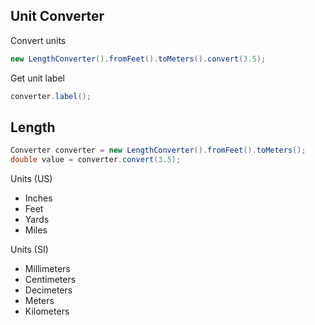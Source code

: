 ## Unit Converter ##

Convert units

```java
new LengthConverter().fromFeet().toMeters().convert(3.5);
```

Get unit label

```java
converter.label();
```

## Length ##

```java
Converter converter = new LengthConverter().fromFeet().toMeters();
double value = converter.convert(3.5);
```

Units (US)
- Inches
- Feet
- Yards
- Miles

Units (SI)
- Millimeters
- Centimeters
- Decimeters
- Meters
- Kilometers